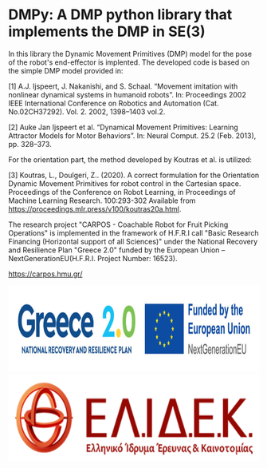 # DMPy: A DMP python library that implements the DMP in SE(3) 

In this library the Dynamic Movement Primitives (DMP) model for the pose of the robot's end-effector is implented. The developed code is based on the simple DMP model provided in:

[1] A.J. Ijspeert, J. Nakanishi, and S. Schaal. “Movement imitation with nonlinear dynamical systems in humanoid robots”. In: Proceedings 2002 IEEE International Conference on Robotics and Automation (Cat. No.02CH37292). Vol. 2. 2002, 1398–1403 vol.2. 

[2] Auke Jan Ijspeert et al. “Dynamical Movement Primitives: Learning Attractor Models for Motor Behaviors”. In: Neural Comput. 25.2 (Feb. 2013), pp. 328–373.

For the orientation part, the method developed by Koutras et al. is utilized: 

[3] Koutras, L., Doulgeri, Z.. (2020). A correct formulation for the Orientation Dynamic Movement Primitives for robot control in the Cartesian space. Proceedings of the Conference on Robot Learning, in Proceedings of Machine Learning Research. 100:293-302 Available from https://proceedings.mlr.press/v100/koutras20a.html.


The research project "CARPOS - Coachable Robot for Fruit Picking Operations" is implemented in the framework of H.F.R.I call "Basic Research Financing (Horizontal support of all Sciences)" under the National Recovery and Resilience Plan "Greece 2.0" funded by the European Union – NextGenerationEU(H.F.R.I. Project Number: 16523).

https://carpos.hmu.gr/ 

<p align="center">
  <img src="./doc/Greece_2.jpg" height="175" />
  <img src="./doc/elidek_logo.png" height="175" />
</p>

